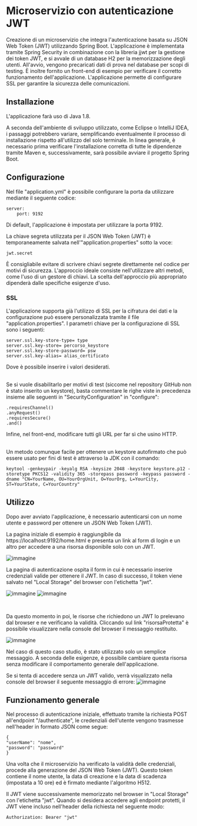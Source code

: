 # Microservizio con autenticazione JWT

Creazione di un microservizio che integra l'autenticazione basata su JSON Web Token (JWT) utilizzando Spring Boot. L'applicazione è implementata tramite Spring Security in combinazione con la libreria jjwt per la gestione dei token JWT, e si avvale di un database H2 per la memorizzazione degli utenti. All'avvio, vengono precaricati dati di prova nel database per scopi di testing. È inoltre fornito un front-end di esempio per verificare il corretto funzionamento dell'applicazione. L'applicazione permette di configurare SSL per garantire la sicurezza delle comunicazioni.


## Installazione

L'applicazione farà uso di Java 1.8.

A seconda dell'ambiente di sviluppo utilizzato, come Eclipse o IntelliJ IDEA, i passaggi potrebbero variare, semplificando eventualmente il processo di installazione rispetto all'utilizzo del solo terminale. In linea generale, è necessario prima verificare l'installazione corretta di tutte le dipendenze tramite Maven e, successivamente, sarà possibile avviare il progetto Spring Boot.


## Configurazione

Nel file "application.yml" è possibile configurare la porta da utilizzare mediante il seguente codice:
```
server:
    port: 9192
```
Di default, l'applicazione è impostata per utilizzare la porta 9192.


La chiave segreta utilizzata per il JSON Web Token (JWT) è temporaneamente salvata nell'"application.properties" sotto la voce:
```
jwt.secret
```
È consigliabile evitare di scrivere chiavi segrete direttamente nel codice per motivi di sicurezza. L'approccio ideale consiste nell'utilizzare altri metodi, come l'uso di un gestore di chiavi. La scelta dell'approccio più appropriato dipenderà dalle specifiche esigenze d'uso.

### SSL
L'applicazione supporta già l'utilizzo di SSL per la cifratura dei dati e la configurazione può essere personalizzata tramite il file "application.properties". I parametri chiave per la configurazione di SSL sono i seguenti:
```
server.ssl.key-store-type= type
server.ssl.key-store= percorso_keystore
server.ssl.key-store-password= psw
server.ssl.key-alias= alias_certificato
```
Dove è possibile inserire i valori desiderati.

<br>
Se si vuole disabilitarlo per motivi di test (siccome nel repository GitHub non è stato inserito un keystore), basta commentare le righe viste in precedenza insieme alle seguenti in "SecurityConfiguration" in "configure":

```
.requiresChannel()
.anyRequest()
.requiresSecure()
.and()
```
Infine, nel front-end, modificare tutti gli URL per far sì che usino HTTP.

<br>
Un metodo comunque facile per ottenere un keystore autofirmato che può essere usato per fini di test è attraverso la JDK con il comando:

```
keytool -genkeypair -keyalg RSA -keysize 2048 -keystore keystore.p12 -storetype PKCS12 -validity 365 -storepass password -keypass password -dname "CN=YourName, OU=YourOrgUnit, O=YourOrg, L=YourCity, ST=YourState, C=YourCountry"
```


## Utilizzo

Dopo aver avviato l'applicazione, è necessario autenticarsi con un nome utente e password per ottenere un JSON Web Token (JWT).

La pagina iniziale di esempio è raggiungibile da https://localhost:9192/home.html e presenta un link al form di login e un altro per accedere a una risorsa disponibile solo con un JWT.

![immagine](https://github.com/123dav321/Microservizio_authJWT/assets/156787522/51379035-54d5-4aa7-9653-75b3cfc8bccc)

La pagina di autenticazione ospita il form in cui è necessario inserire credenziali valide per ottenere il JWT. In caso di successo, il token viene salvato nel "Local Storage" del browser con l'etichetta "jwt".

![immagine](https://github.com/123dav321/Microservizio_authJWT/assets/156787522/b51b2ddc-7b7c-4c53-84a3-6c00190c49c6)
![immagine](https://github.com/123dav321/Microservizio_authJWT/assets/156787522/cb39deed-9be2-44ef-b211-d34d3407a263)


<br>

Da questo momento in poi, le risorse che richiedono un JWT lo prelevano dal browser e ne verificano la validità. Cliccando sul link "risorsaProtetta" è possibile visualizzare nella console del browser il messaggio restituito.


![immagine](https://github.com/123dav321/Microservizio_authJWT/assets/156787522/42808a6c-aef0-4b3c-8ee7-9d578af48df7)


Nel caso di questo caso studio, è stato utilizzato solo un semplice messaggio. A seconda delle esigenze, è possibile cambiare questa risorsa senza modificare il comportamento generale dell'applicazione.


Se si tenta di accedere senza un JWT valido, verrà visualizzato nella console del browser il seguente messaggio di errore:
![immagine](https://github.com/123dav321/Microservizio_authJWT/assets/156787522/c42b85e9-24cf-45c4-8fcf-13fbbf5c7b2f)




## Funzionamento generale

Nel processo di autenticazione iniziale, effettuato tramite la richiesta POST all'endpoint "/authenticate", le credenziali dell'utente vengono trasmesse nell'header in formato JSON come segue:

```
{
"userName": "nome",
"password": "password"
}
```

Una volta che il microservizio ha verificato la validità delle credenziali, procede alla generazione del JSON Web Token (JWT). Questo token contiene il nome utente, la data di creazione e la data di scadenza (impostata a 10 ore) ed è firmato mediante l'algoritmo H512.

Il JWT viene successivamente memorizzato nel browser in "Local Storage" con l'etichetta "jwt". Quando si desidera accedere agli endpoint protetti, il JWT viene incluso nell'header della richiesta nel seguente modo:

```
Authorization: Bearer "jwt"
```

 
